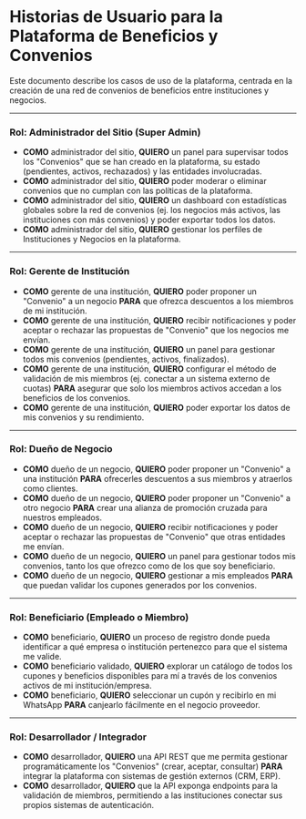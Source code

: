# Historias de Usuario para la Plataforma de Beneficios y Convenios

Este documento describe los casos de uso de la plataforma, centrada en la creación de una red de convenios de beneficios entre instituciones y negocios.

---

### Rol: Administrador del Sitio (Super Admin)

*   **COMO** administrador del sitio, **QUIERO** un panel para supervisar todos los "Convenios" que se han creado en la plataforma, su estado (pendientes, activos, rechazados) y las entidades involucradas.
*   **COMO** administrador del sitio, **QUIERO** poder moderar o eliminar convenios que no cumplan con las políticas de la plataforma.
*   **COMO** administrador del sitio, **QUIERO** un dashboard con estadísticas globales sobre la red de convenios (ej. los negocios más activos, las instituciones con más convenios) y poder exportar todos los datos.
*   **COMO** administrador del sitio, **QUIERO** gestionar los perfiles de Instituciones y Negocios en la plataforma.

---

### Rol: Gerente de Institución

*   **COMO** gerente de una institución, **QUIERO** poder proponer un "Convenio" a un negocio **PARA** que ofrezca descuentos a los miembros de mi institución.
*   **COMO** gerente de una institución, **QUIERO** recibir notificaciones y poder aceptar o rechazar las propuestas de "Convenio" que los negocios me envían.
*   **COMO** gerente de una institución, **QUIERO** un panel para gestionar todos mis convenios (pendientes, activos, finalizados).
*   **COMO** gerente de una institución, **QUIERO** configurar el método de validación de mis miembros (ej. conectar a un sistema externo de cuotas) **PARA** asegurar que solo los miembros activos accedan a los beneficios de los convenios.
*   **COMO** gerente de una institución, **QUIERO** poder exportar los datos de mis convenios y su rendimiento.

---

### Rol: Dueño de Negocio

*   **COMO** dueño de un negocio, **QUIERO** poder proponer un "Convenio" a una institución **PARA** ofrecerles descuentos a sus miembros y atraerlos como clientes.
*   **COMO** dueño de un negocio, **QUIERO** poder proponer un "Convenio" a otro negocio **PARA** crear una alianza de promoción cruzada para nuestros empleados.
*   **COMO** dueño de un negocio, **QUIERO** recibir notificaciones y poder aceptar o rechazar las propuestas de "Convenio" que otras entidades me envían.
*   **COMO** dueño de un negocio, **QUIERO** un panel para gestionar todos mis convenios, tanto los que ofrezco como de los que soy beneficiario.
*   **COMO** dueño de un negocio, **QUIERO** gestionar a mis empleados **PARA** que puedan validar los cupones generados por los convenios.

---

### Rol: Beneficiario (Empleado o Miembro)

*   **COMO** beneficiario, **QUIERO** un proceso de registro donde pueda identificar a qué empresa o institución pertenezco para que el sistema me valide.
*   **COMO** beneficiario validado, **QUIERO** explorar un catálogo de todos los cupones y beneficios disponibles para mí a través de los convenios activos de mi institución/empresa.
*   **COMO** beneficiario, **QUIERO** seleccionar un cupón y recibirlo en mi WhatsApp **PARA** canjearlo fácilmente en el negocio proveedor.

---

### Rol: Desarrollador / Integrador

*   **COMO** desarrollador, **QUIERO** una API REST que me permita gestionar programáticamente los "Convenios" (crear, aceptar, consultar) **PARA** integrar la plataforma con sistemas de gestión externos (CRM, ERP).
*   **COMO** desarrollador, **QUIERO** que la API exponga endpoints para la validación de miembros, permitiendo a las instituciones conectar sus propios sistemas de autenticación.